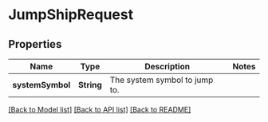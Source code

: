 # JumpShipRequest

## Properties
Name | Type | Description | Notes
------------ | ------------- | ------------- | -------------
**systemSymbol** | **String** | The system symbol to jump to. | 

[[Back to Model list]](../README.md#documentation-for-models) [[Back to API list]](../README.md#documentation-for-api-endpoints) [[Back to README]](../README.md)


